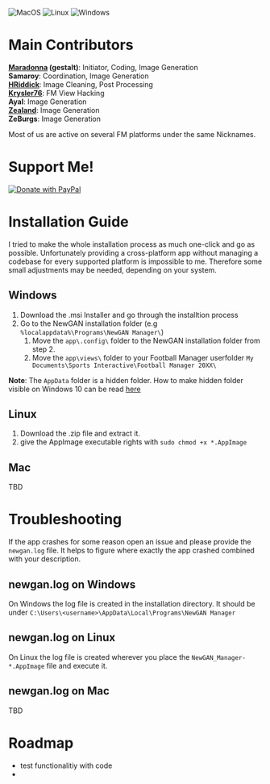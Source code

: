 ![MacOS](https://github.com/Maradonna90/NewGAN-Manager/workflows/MacOS/badge.svg)
![Linux](https://github.com/Maradonna90/NewGAN-Manager/workflows/Linux/badge.svg)
![Windows](https://github.com/Maradonna90/NewGAN-Manager/workflows/Windows/badge.svg)

# Main Contributors
**[Maradonna](https://community.sigames.com/profile/50821-maradonna/) (gestalt)**: Initiator, Coding, Image Generation  
**Samaroy**: Coordination, Image Generation  
**[HRiddick](https://sortitoutsi.net/user/profile/137954)**: Image Cleaning, Post Processing  
**[Krysler76](https://community.sigames.com/profile/157461-krysler76/)**: FM View Hacking  
**Ayal**: Image Generation  
**[Zealand](https://www.youtube.com/user/FMBaseOfficial)**: Image Generation  
**ZeBurgs**: Image Generation  

Most of us are active on several FM platforms under the same Nicknames.

# Support Me!
[![Donate with PayPal](https://i.imgur.com/CKweDND.png)](https://www.paypal.com/cgi-bin/webscr?cmd=_donations&business=marco.jendryczko%40gmx.net&item_name=NewGAN-Manager&currency_code=EUR)

# Installation Guide
I tried to make the whole installation process as much one-click and go as possible. Unfortunately providing a cross-platform app without managing a codebase for every supported platform is impossible to me. Therefore some small adjustments may be needed, depending on your system.

## Windows
1. Download the .msi Installer and go through the installtion process
2. Go to the NewGAN installation folder (e.g `%localappdata%\Programs\NewGAN Manager\`)
	1. Move the `app\.config\` folder to the NewGAN installation folder from step 2.
	2. Move the `app\views\` folder to your Football Manager userfolder `My Documents\Sports Interactive\Football Manager 20XX\`

**Note**: The `AppData` folder is a hidden folder. How to make hidden folder visible on Windows 10 can be read [here](https://support.microsoft.com/en-us/help/4028316/windows-view-hidden-files-and-folders-in-windows-10)
## Linux
1. Download the .zip file and extract it.
2. give the AppImage executable rights with `sudo chmod +x *.AppImage`

## Mac
TBD

# Troubleshooting
If the app crashes for some reason open an issue and please provide the `newgan.log` file. It helps to figure where exactly the app crashed combined with your description.

## newgan.log on Windows
On Windows the log file is created in the installation directory. It should be under `C:\Users\<username>\AppData\Local\Programs\NewGAN Manager`

## newgan.log on Linux
On Linux the log file is created wherever you place the `NewGAN_Manager-*.AppImage` file and execute it.

## newgan.log on Mac
TBD

# Roadmap
* test functionalitiy with code
* 
